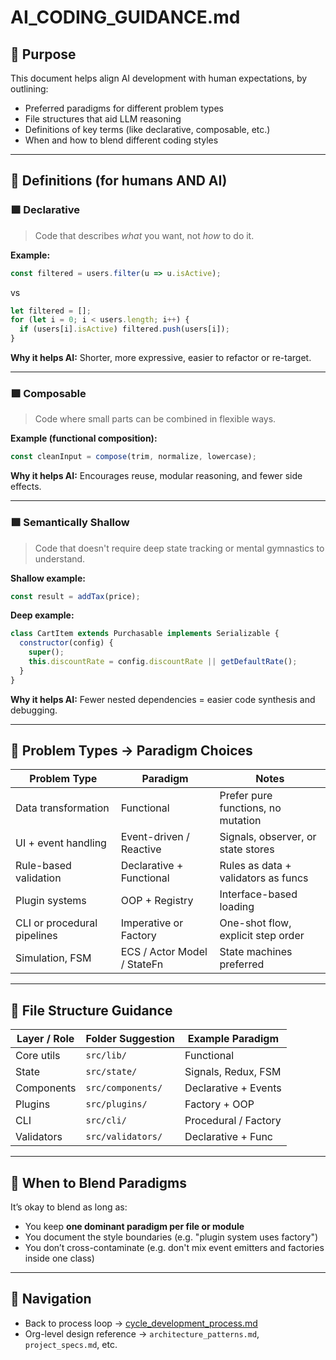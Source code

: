 # AI_CODING_GUIDANCE.md

## 📘 Purpose
This document helps align AI development with human expectations, by outlining:
- Preferred paradigms for different problem types
- File structures that aid LLM reasoning
- Definitions of key terms (like declarative, composable, etc.)
- When and how to blend different coding styles

---

## 🧠 Definitions (for humans AND AI)

### 🟩 Declarative
> Code that describes *what* you want, not *how* to do it.

**Example:**
```js
const filtered = users.filter(u => u.isActive);
```
vs
```js
let filtered = [];
for (let i = 0; i < users.length; i++) {
  if (users[i].isActive) filtered.push(users[i]);
}
```
**Why it helps AI:** Shorter, more expressive, easier to refactor or re-target.

---

### 🟩 Composable
> Code where small parts can be combined in flexible ways.

**Example (functional composition):**
```js
const cleanInput = compose(trim, normalize, lowercase);
```
**Why it helps AI:** Encourages reuse, modular reasoning, and fewer side effects.

---

### 🟩 Semantically Shallow
> Code that doesn't require deep state tracking or mental gymnastics to understand.

**Shallow example:**
```js
const result = addTax(price);
```
**Deep example:**
```js
class CartItem extends Purchasable implements Serializable {
  constructor(config) {
    super();
    this.discountRate = config.discountRate || getDefaultRate();
  }
}
```
**Why it helps AI:** Fewer nested dependencies = easier code synthesis and debugging.

---

## 🧩 Problem Types → Paradigm Choices

| Problem Type                   | Paradigm                   | Notes                                  |
|-------------------------------|-----------------------------|----------------------------------------|
| Data transformation           | Functional                  | Prefer pure functions, no mutation     |
| UI + event handling           | Event-driven / Reactive     | Signals, observer, or state stores     |
| Rule-based validation         | Declarative + Functional    | Rules as data + validators as funcs    |
| Plugin systems                | OOP + Registry              | Interface-based loading                |
| CLI or procedural pipelines   | Imperative or Factory       | One-shot flow, explicit step order     |
| Simulation, FSM               | ECS / Actor Model / StateFn | State machines preferred               |

---

## 🧱 File Structure Guidance

| Layer / Role      | Folder Suggestion        | Example Paradigm      |
|------------------|--------------------------|------------------------|
| Core utils       | `src/lib/`               | Functional             |
| State            | `src/state/`             | Signals, Redux, FSM    |
| Components       | `src/components/`        | Declarative + Events   |
| Plugins          | `src/plugins/`           | Factory + OOP          |
| CLI              | `src/cli/`               | Procedural / Factory   |
| Validators       | `src/validators/`        | Declarative + Func     |

---

## 🔀 When to Blend Paradigms
It’s okay to blend as long as:
- You keep **one dominant paradigm per file or module**
- You document the style boundaries (e.g. "plugin system uses factory")
- You don’t cross-contaminate (e.g. don't mix event emitters and factories inside one class)

---

## 🔄 Navigation
- Back to process loop → [cycle_development_process.md](../persistent/cycle_development_process.md)
- Org-level design reference → `architecture_patterns.md`, `project_specs.md`, etc.
